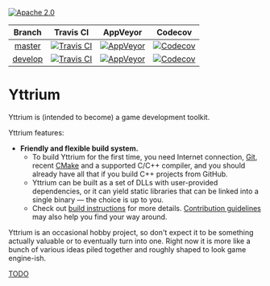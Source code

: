 [![Apache 2.0](https://img.shields.io/badge/License-Apache%202.0-blue.svg)](LICENSE)

| Branch | Travis CI | AppVeyor | Codecov |
|:------:|:---------:|:--------:|:-------:|
| [master](https://github.com/blagodarin/yttrium/tree/master) | [![Travis CI](https://travis-ci.org/blagodarin/yttrium.svg?branch=master)](https://travis-ci.org/blagodarin/yttrium/branches) | [![AppVeyor](https://ci.appveyor.com/api/projects/status/v3pco3lbvp2y4r9b/branch/master?svg=true)](https://ci.appveyor.com/project/blagodarin/yttrium/branch/master) | [![Codecov](https://codecov.io/gh/blagodarin/yttrium/branch/master/graph/badge.svg)](https://codecov.io/gh/blagodarin/yttrium/branch/master) |
| [develop](https://github.com/blagodarin/yttrium/tree/develop) | [![Travis CI](https://travis-ci.org/blagodarin/yttrium.svg?branch=develop)](https://travis-ci.org/blagodarin/yttrium/branches) | [![AppVeyor](https://ci.appveyor.com/api/projects/status/v3pco3lbvp2y4r9b/branch/develop?svg=true)](https://ci.appveyor.com/project/blagodarin/yttrium/branch/develop) | [![Codecov](https://codecov.io/gh/blagodarin/yttrium/branch/develop/graph/badge.svg)](https://codecov.io/gh/blagodarin/yttrium/branch/develop) |


# Yttrium

Yttrium is (intended to become) a game development toolkit.

Yttrium features:
* **Friendly and flexible build system.**
  - To build Yttrium for the first time, you need Internet connection,
    [Git](https://git-scm.com/downloads/), recent
    [CMake](https://cmake.org/download/) and a supported C/C++ compiler, and you
    should already have all that if you build C++ projects from GitHub.
  - Yttrium can be built as a set of DLLs with user-provided dependencies, or it
    can yield static libraries that can be linked into a single binary &mdash;
    the choice is up to you.
  - Check out [build instructions](docs/building.md) for more details.
    [Contribution guidelines](docs/contributing.md) may also help you find your
    way around.

Yttrium is an occasional hobby project, so don't expect it to be something
actually valuable or to eventually turn into one. Right now it is more like a
bunch of various ideas piled together and roughly shaped to look game
engine-ish.

[TODO](docs/todo.md)
